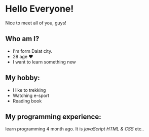 # Hello Everyone!

Nice to meet all of you, guys!

## Who am I?

- I'm form Dalat city.
- 28 age :heart:
- I want to learn something new

## My hobby:

- I like to trekking
- Watching e-sport
- Reading book

## My programming experience:

learn programming 4 month ago. It is _javaScript HTML & CSS_ etc..
